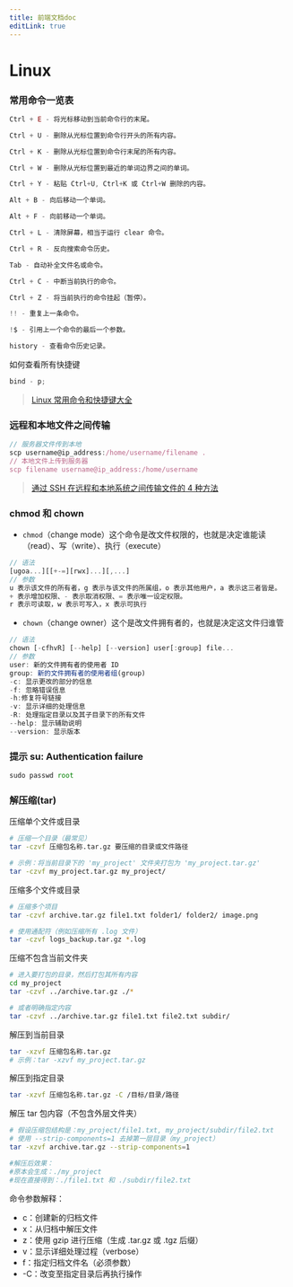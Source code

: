 ```yaml
---
title: 前端文档doc
editLink: true
---
```


# Linux

### 常用命令一览表

```js
Ctrl + E - 将光标移动到当前命令行的末尾。

Ctrl + U - 删除从光标位置到命令行开头的所有内容。

Ctrl + K - 删除从光标位置到命令行末尾的所有内容。

Ctrl + W - 删除从光标位置到最近的单词边界之间的单词。

Ctrl + Y - 粘贴 Ctrl+U, Ctrl+K 或 Ctrl+W 删除的内容。

Alt + B - 向后移动一个单词。

Alt + F - 向前移动一个单词。

Ctrl + L - 清除屏幕，相当于运行 clear 命令。

Ctrl + R - 反向搜索命令历史。

Tab - 自动补全文件名或命令。

Ctrl + C - 中断当前执行的命令。

Ctrl + Z - 将当前执行的命令挂起（暂停）。

!! - 重复上一条命令。

!$ - 引用上一个命令的最后一个参数。

history - 查看命令历史记录。
```

如何查看所有快捷键

```js
bind - p;
```

> [Linux 常用命令和快捷键大全](https://https://blog.csdn.net/nings666/article/details/129376693)

### 远程和本地文件之间传输

```js
// 服务器文件传到本地
scp username@ip_address:/home/username/filename .
// 本地文件上传到服务器
scp filename username@ip_address:/home/username
```

> [通过 SSH 在远程和本地系统之间传输文件的 4 种方法](https://blog.csdn.net/fuhanghang/article/details/134665553)

### chmod 和 chown

- `chmod`（change mode）这个命令是改文件权限的，也就是决定谁能读（read）、写（write）、执行（execute）

```js
// 语法
[ugoa...][[+-=][rwx]...][,...]
// 参数
u 表示该文件的所有者，g 表示与该文件的所属组，o 表示其他用户，a 表示这三者皆是。
+ 表示增加权限、- 表示取消权限、= 表示唯一设定权限。
r 表示可读取，w 表示可写入，x 表示可执行
```

- `chown`（change owner）这个是改文件拥有者的，也就是决定这文件归谁管

```js
// 语法
chown [-cfhvR] [--help] [--version] user[:group] file...
// 参数
user: 新的文件拥有者的使用者 ID
group: 新的文件拥有者的使用者组(group)
-c: 显示更改的部分的信息
-f: 忽略错误信息
-h:修复符号链接
-v: 显示详细的处理信息
-R: 处理指定目录以及其子目录下的所有文件
--help: 显示辅助说明
--version: 显示版本
```

### 提示 su: Authentication failure

```js
sudo passwd root
```

### 解压缩(tar)

压缩单个文件或目录

```bash
# 压缩一个目录（最常见）
tar -czvf 压缩包名称.tar.gz 要压缩的目录或文件路径

# 示例：将当前目录下的 'my_project' 文件夹打包为 'my_project.tar.gz'
tar -czvf my_project.tar.gz my_project/
```

压缩多个文件或目录

```bash
# 压缩多个项目
tar -czvf archive.tar.gz file1.txt folder1/ folder2/ image.png

# 使用通配符（例如压缩所有 .log 文件）
tar -czvf logs_backup.tar.gz *.log
```

压缩不包含当前文件夹

```bash
# 进入要打包的目录，然后打包其所有内容
cd my_project
tar -czvf ../archive.tar.gz ./*

# 或者明确指定内容
tar -czvf ../archive.tar.gz file1.txt file2.txt subdir/
```

解压到当前目录

```bash
tar -xzvf 压缩包名称.tar.gz
# 示例：tar -xzvf my_project.tar.gz
```

解压到指定目录

```bash
tar -xzvf 压缩包名称.tar.gz -C /目标/目录/路径
```

解压 tar 包内容（不包含外层文件夹）

```bash
# 假设压缩包结构是：my_project/file1.txt, my_project/subdir/file2.txt
# 使用 --strip-components=1 去掉第一层目录（my_project）
tar -xzvf archive.tar.gz --strip-components=1

#解压后效果：
#原本会生成：./my_project
#现在直接得到：./file1.txt 和 ./subdir/file2.txt
```

命令参数解释：

- c：创建新的归档文件
- x：从归档中解压文件
- z：使用 gzip 进行压缩（生成 .tar.gz 或 .tgz 后缀）
- v：显示详细处理过程（verbose）
- f：指定归档文件名（必须参数）
- -C：改变至指定目录后再执行操作
